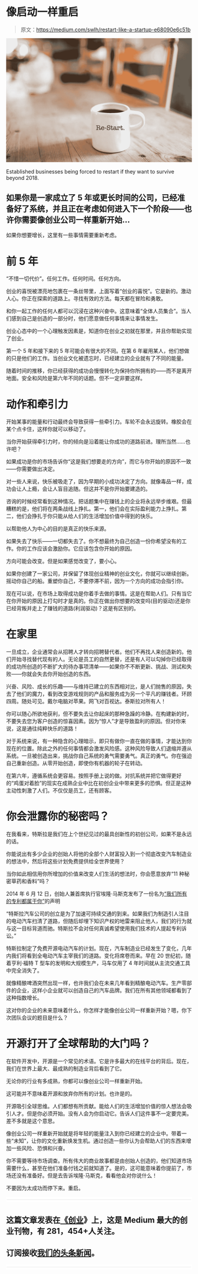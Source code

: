# 像启动一样重启

> 原文：<https://medium.com/swlh/restart-like-a-startup-e68090e6c51b>

![](img/3f5a3c844130f20d92fccde0df950725.png)

Established businesses being forced to restart if they want to survive beyond 2018.

## 如果你是一家成立了 5 年或更长时间的公司，已经准备好了系统，并且正在考虑如何进入下一个阶段——也许你需要像创业公司一样重新开始…

如果你想要增长，这里有一些事情需要重新考虑。

# 前 5 年

“不惜一切代价”。任何工作。任何时间。任何方向。

创业的喜悦被漂亮地包裹在一条丝带里，上面写着“创业的喜悦”。它是新的。激动人心。你正在探索的道路上。寻找有效的方法。每天都在冒险和勇敢。

和你一起工作的任何人都可以沉浸在这种兴奋中。这意味着“全体人员集合”。当人们感到自己是创造的一部分时，他们愿意做任何事情来让事情发生。

创业心态中的一个心理触发因素是，知道你在创业之初就在那里，并且你帮助实现了创业。

第一个 5 年和接下来的 5 年可能会有很大的不同。在第 6 年雇用某人，他们想做的只是他们的工作。当创业文化被遗忘时，已经建立的企业就有了不同的能量。

随着时间的推移，你已经获得的成功会慢慢转化为保持你所拥有的——而不是离开地面。安全和风险是第六年不同的话题。但不一定非要这样。

# 动作和牵引力

开始某事的能量和行动最终会导致获得一些牵引力。车轮不会永远旋转。橡胶会在某个点卡住，这样你就可以移动了。

当你开始获得牵引力时，你的倾向是沿着能让你成功的道路前进。理所当然……也许吧？

如果成功是你的市场告诉你“这是我们想要走的方向”，而它与你开始的原因不一致——你需要做出决定。

对一些人来说，快乐被吸走了，因为早期的小成功决定了方向。就像毒品一样，成功会让人上瘾，会让人盲目追随。但这并不是你开始要建造的。

咨询的时候经常看到这种情况。把话题集中在赚钱上的企业将永远举步维艰。但最糟糕的是，他们将在两条战线上挣扎。第一，他们会在实际盈利能力上挣扎。第二，他们会挣扎于你只能从给人们的生活增加价值中得到的快乐。

以帮助他人为中心的目的是真正的快乐来源。

如果失去了快乐——一切都失去了。你不想最终为自己创造一份你希望没有的工作。你的工作应该会激励你。它应该包含你开始的原因。

方向可能会改变。但是如果感觉改变了，要小心。

如果你创建了一家公司，并保留了体现创业精神的创业文化，你就可以继续创新。摇动你自己的船。重塑你自己，不要停滞不前，因为一个方向的成功会指引你。

现在可以说，在市场上取得成功是你着手去做的事情。这是在帮助人们。只有当它在你开始的原因上打勾时才是真的。你正在做出你想要的改变吗(目的驱动)还是你已经背叛并走上了赚钱的道路(利润驱动)？这是有区别的。

# 在家里

一旦成立，企业通常会从招聘人才转向招聘替代者。他们不再找人来创造新的。他们开始寻找替代现有的人。无论是员工的自然更替，还是有人可以勾掉你已经取得的成功所创造的不断扩大的待办事项清单——如果你不不断更新、挑战、测试和失败——你就会失去你开始创造的东西。

兴奋、风险、成长的乐趣——与维持已建立的东西相对比，是人们抛售的原因，失去了他们的魔力，看到改变游戏规则的产品和服务成为另一个平凡的赚钱者。环顾四周。随处可见。戴尔电脑对苹果。网飞对百视达。泰斯拉对所有人！

你可以随心所欲地获利，但不要失去让你起床的那种急躁的冷静。在构建新的时，不要失去您为客户创造的惊喜因素。因为“惊人”才是导致盈利的原因。但对你来说，这是通往纯粹快乐的道路！

对于系统来说，有一种隐含的心理暗示，即只有做你一直在做的事情，才能达到你现在的位置。除此之外的任何事情都会激发风险感。这种风险导致人们退缩并遵从系统。一旦被创造出来，挑战你自己系统的勇气需要勇气。真正的勇气。你在强迫自己重新创造。从零开始创造，即使你有机器的轮子在转动。

在第六年，遵循系统会更容易。按照手册上说的做。对抗系统并把它做得更好的“鸡蛋对着脸”的现实在成熟企业中比在初创企业中带来更多的恐惧。但正是这种主动性刺激了人们。不仅仅是员工，还有顾客。

# 你会泄露你的秘密吗？

在我看来，特斯拉是我们在上个世纪见过的最具创新性的初创公司，如果不是永远的话。

你能说出有多少企业的创始人将他的全部个人财富投入到一个彻底改变汽车制造业的想法中，然后将这些计划免费提供给全世界使用？

当你如此相信用你所增加的价值来改变人们生活的想法时，你会愿意放弃“11 种秘密草药和香料”吗？

2014 年 6 月 12 日，创始人兼首席执行官埃隆·马斯克发布了一份名为[“我们所有的专利都属于你”](https://www.tesla.com/en_AU/blog/all-our-patent-are-belong-you)的声明

“特斯拉汽车公司的创立是为了加速可持续交通的到来。如果我们为制造引人注目的电动汽车扫清了道路，但随后却埋下知识产权的地雷来阻止他人，我们的行为就与这一目标背道而驰。特斯拉不会对任何真诚希望使用我们技术的人提起专利诉讼。”

特斯拉制定了免费开源电动汽车的计划。现在，汽车制造业已经发生了变化，几年内我们将看到全电动汽车主宰我们的道路。变化将席卷而来。早在 20 世纪初，随着亨利·福特 T 型车的发明和大规模生产，马车仅用了 4 年时间就从主流交通工具中完全消失了。

就像精酿啤酒突然出现一样，也许我们会在未来几年看到精酿电动汽车。生产零部件的企业，这样小企业就可以创造自己的汽车品牌。我们在所有其他领域都看到了这种指数增长。

这对你的企业的未来意味着什么，你怎样才能像创业公司一样重新开始？嗯，你下次团队会议的题目是什么？

# 开源打开了全球帮助的大门吗？

在软件开发中，开源是一个常见的术语。它是许多最大的在线平台的背后。现在，我们在世界上最大、最成熟的制造业背后看到了它。

无论你的行业有多成熟，你都可以像创业公司一样重新开始。

这可能并不意味着开源和放弃你所有的计划。也许是的。

开源吸引全球思维。人们都想有所贡献。能给人们的生活增加价值的惊人想法会吸引人才。但是你必须开始。没有人会为你启动它。告诉人们这件事不一定要完美。差不多就是这个意思。

像创业公司一样重新开始就是将年轻的能量注入到你已经建立的企业中。带着一些“未知”，让你的文化重新焕发生机。通过创造一些你认为会帮助人们的东西来增加一些风险、恐惧和兴奋。

你不需要等待市场调查。所有伟大的商业故事都是由创始人创造的，他们知道市场需要什么，甚至在他们准备付钱之前就知道了。是的，这可能意味着你提前了，市场还没有准备好。但是去告诉埃隆·马斯克，看看他会对你说什么！

不要因为太成功而停下来。重启。

![](img/731acf26f5d44fdc58d99a6388fe935d.png)

## 这篇文章发表在[《创业](https://medium.com/swlh)》上，这是 Medium 最大的创业刊物，有 281，454+人关注。

## 订阅接收[我们的头条新闻](http://growthsupply.com/the-startup-newsletter/)。

![](img/731acf26f5d44fdc58d99a6388fe935d.png)